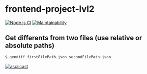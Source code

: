 # frontend-project-lvl2

[![Node.js CI](https://github.com/ggrelaxi/frontend-project-lvl2/workflows/Node.js%20CI/badge.svg)](https://github.com/ggrelaxi/frontend-project-lvl2/actions)
[![Maintainability](https://api.codeclimate.com/v1/badges/4988d97517a9c20c4fb4/maintainability)](https://codeclimate.com/github/ggrelaxi/frontend-project-lvl2/maintainability)

## Get differents from two files (use relative or absolute paths)
```sh
$ gendiff firstFilePath.json secondFilePath.json
```
[![asciicast](https://asciinema.org/a/337517.png)](https://asciinema.org/a/337517)